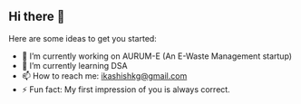 ## Hi there 👋

Here are some ideas to get you started:

- 🔭 I’m currently working on AURUM-E (An E-Waste Management startup)
- 🌱 I’m currently learning DSA
- 📫 How to reach me: ikashishkg@gmail.com 
- ⚡ Fun fact: My first impression of you is always correct.
